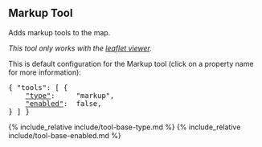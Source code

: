 ## Markup Tool

Adds markup tools to the map.

*This tool only works with the [leaflet viewer](#type-viewer).*

This is default configuration for the Markup tool (click on a property name for more information):
<pre>
{ "tools": [ {
    <a href="#type-property"        >"type"</a>:     "markup",
    <a href="#enabled-property"     >"enabled"</a>:  false,
} ] }
</pre>

{% include_relative include/tool-base-type.md %}
{% include_relative include/tool-base-enabled.md %}
